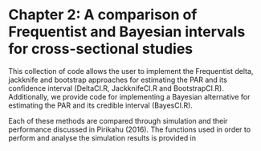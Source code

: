 # Chapter 2: A comparison of Frequentist and Bayesian intervals for cross-sectional studies

This collection of code allows the user to implement the Frequentist delta, jackknife and bootstrap approaches for estimating the PAR and its confidence interval (DeltaCI.R, JackknifeCI.R and BootstrapCI.R). Additionally, we provide code for implementing a Bayesian alternative for estimating the PAR and its credible interval (BayesCI.R).

Each of these methods are compared through simulation and their performance discussed in Pirikahu (2016). The functions used in order to perform and analyse the simulation results is provided in 





